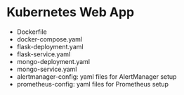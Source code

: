 # Kubernetes Web App
- Dockerfile
- docker-compose.yaml
- flask-deployment.yaml
- flask-service.yaml
- mongo-deployment.yaml
- mongo-service.yaml
- alertmanager-config: yaml files for AlertManager setup
- prometheus-config: yaml files for Prometheus setup